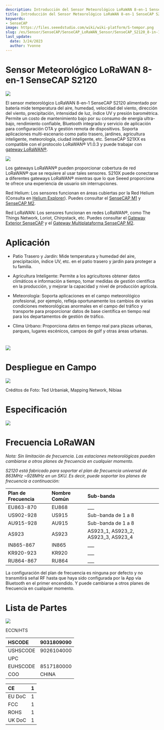 ```yaml
---
description: Introducción del Sensor Meteorológico LoRaWAN 8-en-1 SenseCAP S2120
title: Introducción del Sensor Meteorológico LoRaWAN 8-en-1 SenseCAP S2120
keywords:
- SenseCAP
image: https://files.seeedstudio.com/wiki/wiki-platform/S-tempor.png
slug: /es/Sensor/SenseCAP/SenseCAP_LoRaWAN_Sensor/SenseCAP_S2120_8-in-1_LoRaWAN_Weather_Sensor/SenseCAP_S2120_8-in-1_LoRaWAN_Weather_Sensor_Introduction
last_update:
  date: 3/24/2023
  author: Yvonne
---
```


# Sensor Meteorológico LoRaWAN 8-en-1 SenseCAP S2120

[![](https://files.seeedstudio.com/wiki/wiki%20images/S2120%20Introduction.files/Introduction146.png)](https://www.seeedstudio.com/sensecap-s2120-lorawan-8-in-1-weather-sensor-p-5436.html)

El sensor meteorológico LoRaWAN 8-en-1 SenseCAP S2120 alimentado por batería mide temperatura del aire, humedad, velocidad del viento, dirección del viento, precipitación, intensidad de luz, índice UV y presión barométrica. Permite un costo de mantenimiento bajo por su consumo de energía ultra-bajo, rendimiento confiable, Bluetooth integrado y servicio de aplicación para configuración OTA y gestión remota de dispositivos. Soporta aplicaciones multi-escenario como patio trasero, jardines, agricultura inteligente, meteorología, ciudad inteligente, etc.
SenseCAP S21XX es compatible con el protocolo LoRaWAN® V1.0.3 y puede trabajar con [gateway LoRaWAN®](https://www.seeedstudio.com/LoRaWAN-Gateway-c-1936.html).

![](https://files.seeedstudio.com/wiki/wiki%20images/S2120%20Introduction.files/Introduction914.png)

Los gateways LoRaWAN® pueden proporcionar cobertura de red LoRaWAN® que se requiere al usar tales sensores. S210X puede conectarse a diferentes gateways LoRaWAN® mientras que lo que Seeed proporciona te ofrece una experiencia de usuario sin interrupciones.

Red Helium: Los sensores funcionan en áreas cubiertas por la Red Helium (Consulta en [Helium Explorer](https://explorer.helium.com/)). Puedes consultar el [SenseCAP M1](https://www.seeedstudio.com/SenseCAP-M1-LoRaWAN-Indoor-Gateway-US915-p-5023.html) y [SenseCAP M2](https://www.seeedstudio.com/SenseCAP-M2-Data-Only-LoRaWAN-Indoor-Gateway-SX1302-US915-p-5342.html).

Red LoRaWAN: Los sensores funcionan en redes LoRaWAN®, como The Things Network, Loriot, Chirpstack, etc. Puedes consultar el [Gateway Exterior SenseCAP](https://www.seeedstudio.com/LoRaWAN-Gateway-US915-p-4306.html) y el [Gateway Multiplataforma SenseCAP M2](https://www.seeedstudio.com/SenseCAP-Multi-Platform-LoRaWAN-Indoor-Gateway-SX1302-US915-p-5472.html).

# Aplicación

-   Patio Trasero y Jardín: Mide temperatura y humedad del aire, precipitación, índice UV, etc. en el patio trasero y jardín para proteger a tu familia.

-   Agricultura Inteligente: Permite a los agricultores obtener datos climáticos e información a tiempo, tomar medidas de gestión científica en la producción, y mejorar la capacidad y nivel de producción agrícola.

-   Meteorología: Soporta aplicaciones en el campo meteorológico profesional, por ejemplo, refleja oportunamente los cambios de varias condiciones meteorológicas anormales en el campo del tráfico y transporte para proporcionar datos de base científica en tiempo real para los departamentos de gestión de tráfico.

-   Clima Urbano: Proporciona datos en tiempo real para plazas urbanas, parques, lugares escénicos, campos de golf y otras áreas urbanas.

# ![](https://files.seeedstudio.com/wiki/wiki%20images/S2120%20Introduction.files/Introduction3232.png)


# **Despliegue en Campo**

![](https://files.seeedstudio.com/wiki/wiki%20images/S2120%20Introduction.files/Introduction3252.png)

Créditos de Foto: Ted Urbaniak, Mapping Network, Nibiaa

# 

# Especificación

![](https://files.seeedstudio.com/wiki/wiki%20images/S2120%20Introduction.files/Introduction3325.png)

# Frecuencia LoRaWAN

*Nota: Sin limitación de frecuencia. Las estaciones meteorológicas pueden
cambiarse a otros planes de frecuencia en cualquier momento.*

*S2120 está fabricado para soportar el plan de frecuencia universal de
863MHz ~928MHz en un SKU. Es decir, puede soportar los planes de
frecuencia a continuación:*

|Plan de Frecuencia|Nombre Común|Sub-banda|
| :- | :- | :- |
|EU863-870|EU868|\_\_\_|
|US902-928|US915|Sub-banda de 1 a 8|
|AU915-928|AU915|Sub-banda de 1 a 8|
|AS923|AS923|AS923\_1, AS923\_2, AS923\_3, AS923\_4|
|IN865-867|IN865|\_\_\_|
|KR920-923|KR920|\_\_\_|
|RU864-867|RU864|\_\_\_|

La configuración del plan de frecuencia es ninguna por defecto y no transmitirá señal RF hasta que haya sido configurada por la App vía Bluetooth en el primer encendido. Y puede cambiarse a otros planes de frecuencia en cualquier momento.

# Lista de Partes

![](https://files.seeedstudio.com/wiki/wiki%20images/S2120%20Introduction.files/Introduction3841.png)

ECCN/HTS

|HSCODE|9031809090|
| :- | :- |
|USHSCODE|9026104000|
|UPC||
|EUHSCODE|8517180000|
|COO|CHINA|

|CE|1|
| :- | :- |
|EU DoC|1|
|FCC|1|
|ROHS|1|
|UK DoC|1|